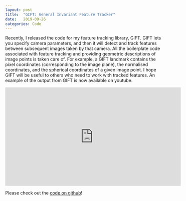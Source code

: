 ```yaml
---
layout: post
title:  "GIFT: General Invariant Feature Tracker"
date:   2019-09-26
categories: Code
---
```


Recently, I released the code for my feature tracking library, GIFT.
GIFT lets you specify camera parameters, and then it will detect and track features between subsequent images taken by that camera.
All the boilerplate code associated with feature tracking and providing geometric descriptions of image points is taken care of.
For example, a GIFT landmark contains the pixel coordinates (corresponding to the image plane), the normalised coordinates, and the spherical coordinates of a given image point.
I hope GIFT will be useful to others who need to work with tracked features.
An example of the output from GIFT is now available on youtube.

<iframe style="display: block; margin: auto;" width="560" height="315" src="https://www.youtube-nocookie.com/embed/QzIxh2eM1_s" frameborder="0" allow="accelerometer; autoplay; encrypted-media; gyroscope; picture-in-picture" allowfullscreen></iframe>


Please check out the [code on github](https://github.com/pvangoor/GIFT)!